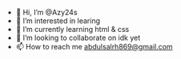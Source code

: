 - 👋 Hi, I’m @Azy24s
- 👀 I’m interested in learing 
- 🌱 I’m currently learning html & css
- 💞️ I’m looking to collaborate on idk yet
- 📫 How to reach me abdulsalrh869@gmail.com

<!---
Azy24s/Azy24s is a ✨ special ✨ repository because its `README.md` (this file) appears on your GitHub profile.
You can click the Preview link to take a look at your changes.
--->
